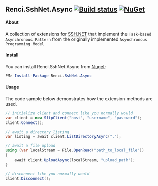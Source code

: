 ## Renci.SshNet.Async [![Build status](https://ci.appveyor.com/api/projects/status/wbusmehom3aub79y?svg=true)](https://ci.appveyor.com/project/JohnTheGr8/renci-sshnet-async) [![NuGet](https://img.shields.io/nuget/v/Renci.SshNet.Async.svg?style=flat)](https://www.nuget.org/packages/Renci.SshNet.Async)

#### About
A collection of extensions for [SSH.NET](https://github.com/sshnet/SSH.NET/) that implement the `Task-based Asynchronous Pattern` from the originally implemented `Asynchronous Programming Model`

#### Install
You can install Renci.SshNet.Async from [Nuget](https://www.nuget.org/packages/Renci.SshNet.Async):

``` powershell
PM> Install-Package Renci.SshNet.Async
```

#### Usage

The code sample below demonstrates how the extension methods are used.

``` cs
// initialize client and connect like you normally would
var client = new SftpClient("host", "username", "password");
client.Connect();

// await a directory listing
var listing = await client.ListDirectoryAsync(".");

// await a file upload
using (var localStream = File.OpenRead("path_to_local_file"))
{
    await client.UploadAsync(localStream, "upload_path");
}

// disconnect like you normally would
client.Disconnect();
```